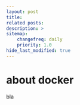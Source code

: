 ```yaml
---
layout: post
title: 
related posts:
description: >
sitemap:
    changefreq: daily
    priority: 1.0
hide_last_modified: true
---
```



# about docker

bla